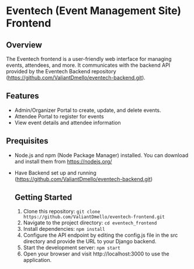 # Eventech (Event Management Site) Frontend

## Overview

The Eventech frontend is a user-friendly web interface for managing events, attendees, and more. It communicates with the backend API provided by the Eventech Backend repository (https://github.com/ValiantDmello/eventech-backend.git).

## Features

* Admin/Organizer Portal to create, update, and delete events.
* Attendee Portal to register for events
* View event details and attendee information

## Prequisites

* Node.js and npm (Node Package Manager) installed. You can download and install them from https://nodejs.org/
* Have Backend set up and running (https://github.com/ValiantDmello/eventech-backend.git)

  ## Getting Started
  1. Clone this repository: ```git clone https://github.com/ValiantDmello/eventech-frontend.git```
  2. Navigate to the project directory: ```cd eventech_frontend```
  3. Install dependencies: ```npm install```
  4. Configure the API endpoint by editing the config.js file in the src directory and provide the URL to your Django backend.
  5. Start the development server: ```npm start```
  6. Open your browser and visit http://localhost:3000 to use the application.



